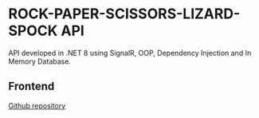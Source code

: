 # ROCK-PAPER-SCISSORS-LIZARD-SPOCK API

API developed in .NET 8 using SignalR, OOP, Dependency Injection and In Memory Database.

## Frontend
[Github repository](https://github.com/Gscarneiro/mf-RPSLS)
